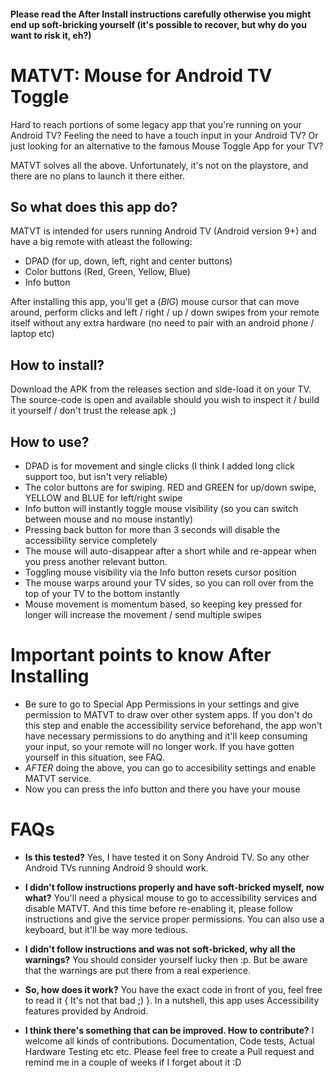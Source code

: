 #### Please read the After Install instructions carefully otherwise you might end up soft-bricking yourself (it's possible to recover, but why do you want to risk it, eh?)

# MATVT: Mouse for Android TV Toggle

Hard to reach portions of some legacy app that you're running on your Android TV?
Feeling the need to have a touch input in your Android TV?
Or just looking for an alternative to the famous Mouse Toggle App for your TV?

MATVT solves all the above. Unfortunately, it's not on the playstore, and there are no plans to
launch it there either.

## So what does this app do?
MATVT is intended for users running Android TV (Android version 9+) and have a big remote with
atleast the following:
- DPAD (for up, down, left, right and center buttons)
- Color buttons (Red, Green, Yellow, Blue)
- Info button

After installing this app, you'll get a (*BIG*) mouse cursor that can move around, perform clicks and
left / right / up / down swipes from your remote itself without any extra hardware (no need to pair
with an android phone / laptop etc)

## How to install?
Download the APK from the releases section and side-load it on your TV.
The source-code is open and available should you wish to inspect it / build it yourself / don't
trust the release apk ;)

## How to use?
- DPAD is for movement and single clicks (I think I added long click support too, but isn't very reliable)
- The color buttons are for swiping. RED and GREEN for up/down swipe, YELLOW and BLUE for left/right swipe
- Info button will instantly toggle mouse visibility (so you can switch between mouse and no mouse instantly)
- Pressing back button for more than 3 seconds will disable the accessibility service completely
- The mouse will auto-disappear after a short while and re-appear when you press another relevant button.
- Toggling mouse visibility via the Info button resets cursor position
- The mouse warps around your TV sides, so you can roll over from the top of your TV to the bottom instantly
- Mouse movement is momentum based, so keeping key pressed for longer will increase the movement / send multiple swipes

# Important points to know After Installing
- Be sure to go to Special App Permissions in your settings and give permission to MATVT to draw over
other system apps. If you don't do this step and enable the accessibility service beforehand, the app won't have
necessary permissions to do anything and it'll keep consuming your input, so your remote will no longer work.
If you have gotten yourself in this situation, see FAQ.
- *AFTER* doing the above, you can go to accesibility settings and enable MATVT service.
- Now you can press the info button and there you have your mouse

# FAQs

- **Is this tested?**
  Yes, I have tested it on Sony Android TV. So any other Android TVs running Android 9 should work.

- **I didn't follow instructions properly and have soft-bricked myself, now what?**
  You'll need a physical mouse to go to accessibility services and disable MATVT. And this time before re-enabling it, please follow instructions and give the service proper permissions. You can also use a keyboard, but it'll be way more tedious.

- **I didn't follow instructions and was not soft-bricked, why all the warnings?**
  You should consider yourself lucky then :p. But be aware that the warnings are put there from a real experience.

- **So, how does it work?**
  You have the exact code in front of you, feel free to read it { It's not that bad ;) }. In a nutshell, this app uses Accessibility features provided by Android.

- **I think there's something that can be improved. How to contribute?**
  I welcome all kinds of contributions. Documentation, Code tests, Actual Hardware Testing etc etc. Please feel free to create a Pull request and remind me in a couple of weeks if I forget about it :D
